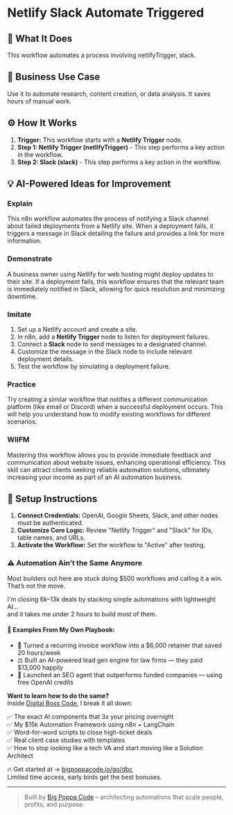 # Netlify Slack Automate Triggered

## 🚀 What It Does
This workflow automates a process involving netlifyTrigger, slack.

## 💼 Business Use Case
Use it to automate research, content creation, or data analysis. It saves hours of manual work.

## ⚙️ How It Works
1.  **Trigger:** This workflow starts with a **Netlify Trigger** node.
2. **Step 1: Netlify Trigger (netlifyTrigger)** - This step performs a key action in the workflow.
3. **Step 2: Slack (slack)** - This step performs a key action in the workflow.

## 💡 AI-Powered Ideas for Improvement
### Explain
This n8n workflow automates the process of notifying a Slack channel about failed deployments from a Netlify site. When a deployment fails, it triggers a message in Slack detailing the failure and provides a link for more information.

### Demonstrate
A business owner using Netlify for web hosting might deploy updates to their site. If a deployment fails, this workflow ensures that the relevant team is immediately notified in Slack, allowing for quick resolution and minimizing downtime.

### Imitate
1. Set up a Netlify account and create a site.
2. In n8n, add a **Netlify Trigger** node to listen for deployment failures.
3. Connect a **Slack** node to send messages to a designated channel.
4. Customize the message in the Slack node to include relevant deployment details.
5. Test the workflow by simulating a deployment failure.

### Practice
Try creating a similar workflow that notifies a different communication platform (like email or Discord) when a successful deployment occurs. This will help you understand how to modify existing workflows for different scenarios.

### WIIFM
Mastering this workflow allows you to provide immediate feedback and communication about website issues, enhancing operational efficiency. This skill can attract clients seeking reliable automation solutions, ultimately increasing your income as part of an AI automation business.

## 🔧 Setup Instructions
1. **Connect Credentials:** OpenAI, Google Sheets, Slack, and other nodes must be authenticated.
2. **Customize Core Logic:** Review "Netlify Trigger" and "Slack" for IDs, table names, and URLs.
3. **Activate the Workflow:** Set the workflow to "Active" after testing.

### ⚠️ Automation Ain’t the Same Anymore

Most builders out here are stuck doing $500 workflows and calling it a win.  
That’s not the move.  

I'm closing $6k–$13k deals by stacking simple automations with lightweight AI...  
and it takes me under 2 hours to build most of them.

#### 🧠 Examples From My Own Playbook:
- 🔁 Turned a recurring invoice workflow into a $6,000 retainer that saved 20 hours/week  
- ⚖️ Built an AI-powered lead gen engine for law firms — they paid $13,000 happily  
- 🚀 Launched an SEO agent that outperforms funded companies — using free OpenAI credits  

**Want to learn how to do the same?**  
Inside [Digital Boss Code](https://bigpoppacode.io/go/dbc), I break it all down:

✅ The exact AI components that 3x your pricing overnight  
✅ My $15k Automation Framework using n8n + LangChain  
✅ Word-for-word scripts to close high-ticket deals  
✅ Real client case studies with templates  
✅ How to stop looking like a tech VA and start moving like a Solution Architect  

🔥 Get started at → [bigpoppacode.io/go/dbc](https://bigpoppacode.io/go/dbc)  
Limited time access, early birds get the best bonuses.

---
> Built by [Big Poppa Code](https://bigpoppacode.io) – architecting automations that scale people, profits, and purpose.
